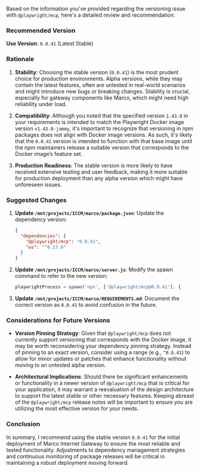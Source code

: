 Based on the information you've provided regarding the versioning issue with `@playwright/mcp`, here's a detailed review and recommendation:

### Recommended Version
**Use Version**: `0.0.41` (Latest Stable)

### Rationale
1. **Stability**: Choosing the stable version (`0.0.41`) is the most prudent choice for production environments. Alpha versions, while they may contain the latest features, often are untested in real-world scenarios and might introduce new bugs or breaking changes. Stability is crucial, especially for gateway components like Marco, which might need high reliability under load.

2. **Compatibility**: Although you noted that the specified version `1.43.0` in your requirements is intended to match the Playwright Docker image version `v1.43.0-jammy`, it's important to recognize that versioning in npm packages does not align with Docker image versions. As such, it's likely that the `0.0.41` version is intended to function with that base image until the npm maintainers release a suitable version that corresponds to the Docker image’s feature set. 

3. **Production Readiness**: The stable version is more likely to have received extensive testing and user feedback, making it more suitable for production deployment than any alpha version which might have unforeseen issues.

### Suggested Changes
1. **Update `/mnt/projects/ICCM/marco/package.json`**: 
   Update the dependency version:
   ```json
   {
     "dependencies": {
       "@playwright/mcp": "0.0.41",
       "ws": "^8.17.0"
     }
   }
   ```

2. **Update `/mnt/projects/ICCM/marco/server.js`**: 
   Modify the spawn command to refer to the new version:
   ```javascript
   playwrightProcess = spawn('npx', ['@playwright/mcp@0.0.41'], {
   ```

3. **Update `/mnt/projects/ICCM/marco/REQUIREMENTS.md`**: 
   Document the correct version as `0.0.41` to avoid confusion in the future.

### Considerations for Future Versions
- **Version Pinning Strategy**: Given that `@playwright/mcp` does not currently support versioning that corresponds with the Docker image, it may be worth reconsidering your dependency pinning strategy. Instead of pinning to an exact version, consider using a range (e.g., `^0.0.41`) to allow for minor updates or patches that enhance functionality without moving to an untested alpha version.

- **Architectural Implications**: Should there be significant enhancements or functionality in a newer version of `@playwright/mcp` that is critical for your application, it may warrant a reevaluation of the design architecture to support the latest stable or other necessary features. Keeping abreast of the `@playwright/mcp` release notes will be important to ensure you are utilizing the most effective version for your needs.

### Conclusion
In summary, I recommend using the stable version `0.0.41` for the initial deployment of Marco Internet Gateway to ensure the most reliable and tested functionality. Adjustments to dependency management strategies and continuous monitoring of package releases will be critical in maintaining a robust deployment moving forward.